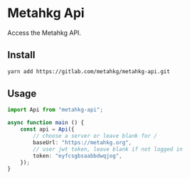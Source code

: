 # Metahkg Api

Access the Metahkg API.

## Install

```bash
yarn add https://gitlab.com/metahkg/metahkg-api.git
```

## Usage

```typescript
import Api from "metahkg-api";

async function main () {
    const api = Api({
        // choose a server or leave blank for /
        baseUrl: "https://metahkg.org",
        // user jwt token, leave blank if not logged in
        token: "eyfcsgbsaabbdwqjog",
    });
}
```
